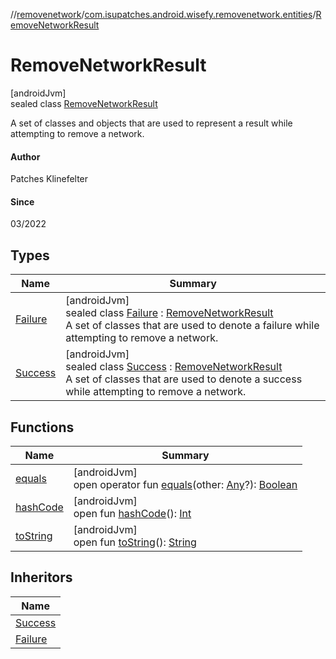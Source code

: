 //[removenetwork](../../../index.md)/[com.isupatches.android.wisefy.removenetwork.entities](../index.md)/[RemoveNetworkResult](index.md)

# RemoveNetworkResult

[androidJvm]\
sealed class [RemoveNetworkResult](index.md)

A set of classes and objects that are used to represent a result while attempting to remove a network.

#### Author

Patches Klinefelter

#### Since

03/2022

## Types

| Name | Summary |
|---|---|
| [Failure](-failure/index.md) | [androidJvm]<br>sealed class [Failure](-failure/index.md) : [RemoveNetworkResult](index.md)<br>A set of classes that are used to denote a failure while attempting to remove a network. |
| [Success](-success/index.md) | [androidJvm]<br>sealed class [Success](-success/index.md) : [RemoveNetworkResult](index.md)<br>A set of classes that are used to denote a success while attempting to remove a network. |

## Functions

| Name | Summary |
|---|---|
| [equals](-failure/-result-code/index.md#585090901%2FFunctions%2F-2039424092) | [androidJvm]<br>open operator fun [equals](-failure/-result-code/index.md#585090901%2FFunctions%2F-2039424092)(other: [Any](https://kotlinlang.org/api/latest/jvm/stdlib/kotlin/-any/index.html)?): [Boolean](https://kotlinlang.org/api/latest/jvm/stdlib/kotlin/-boolean/index.html) |
| [hashCode](-failure/-result-code/index.md#1794629105%2FFunctions%2F-2039424092) | [androidJvm]<br>open fun [hashCode](-failure/-result-code/index.md#1794629105%2FFunctions%2F-2039424092)(): [Int](https://kotlinlang.org/api/latest/jvm/stdlib/kotlin/-int/index.html) |
| [toString](-failure/-result-code/index.md#1616463040%2FFunctions%2F-2039424092) | [androidJvm]<br>open fun [toString](-failure/-result-code/index.md#1616463040%2FFunctions%2F-2039424092)(): [String](https://kotlinlang.org/api/latest/jvm/stdlib/kotlin/-string/index.html) |

## Inheritors

| Name |
|---|
| [Success](-success/index.md) |
| [Failure](-failure/index.md) |
